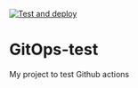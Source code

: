 [![Test and deploy](https://github.com/JuanMaTB/GitOps-test/actions/workflows/main.yml/badge.svg)](https://github.com/JuanMaTB/GitOps-test/actions/workflows/main.yml)


# GitOps-test
My project to test Github actions
